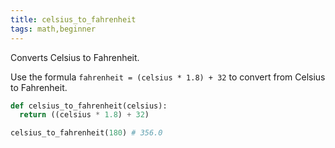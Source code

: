 ```yaml
---
title: celsius_to_fahrenheit
tags: math,beginner
---
```


Converts Celsius to Fahrenheit.

Use the formula `fahrenheit = (celsius * 1.8) + 32` to convert from Celsius to Fahrenheit.

```py
def celsius_to_fahrenheit(celsius):
  return ((celsius * 1.8) + 32)
```

```py
celsius_to_fahrenheit(180) # 356.0
```
